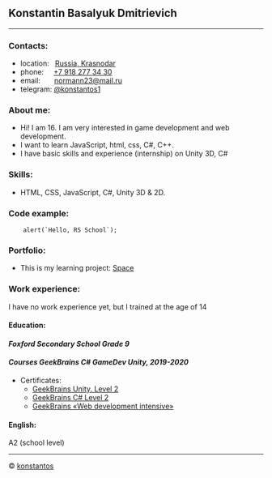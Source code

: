 ## Konstantin Basalyuk Dmitrievich
---

### Contacts:

- location: &nbsp;&nbsp;[Russia, Krasnodar](https://goo.gl/maps/LmrT5SDqd79UHidG6 'Krasnodar, Russia')
- phone: &nbsp;&nbsp;&nbsp;&nbsp;<a href="tel:+79182773430" title="phone">+7 918 277 34 30</a>
- email: &nbsp;&nbsp;&nbsp;&nbsp;&nbsp;&nbsp;<a href="mailto:normann23@mail.ru" title="email">normann23@mail.ru</a>
- telegram: [@konstantos1](https://t.me/konstantos1 'Telegram/@konstantos1')

### About me:

-  Hi! I am 16. I am very interested in game development and web development.
- I want to learn JavaScript, html, css, C#, C++.
- I have basic skills and experience (internship) on Unity 3D, C#

### Skills:

- HTML, CSS, JavaScript, C#, Unity 3D & 2D.

### Code example:

```
    alert(`Hello, RS School`);
```

### Portfolio:

- This is my learning project: [Space](https://konstantos.ru/space/ 'Space')

### Work experience:

I have no work experience yet, but I trained at the age of 14

#### Education: 

#### _Foxford Secondary School Grade 9_
#### _Courses GeekBrains C# GameDev Unity, 2019-2020_

- Certificates:
  - [GeekBrains Unity. Level 2](https://gb.ru/certificates/659454.en 'Certificate GeekBrains Unity. Level 2')
  - [GeekBrains C# Level 2](https://gb.ru/certificates/663086.en 'Certificate GeekBrains C# Level 2')
  - [GeekBrains «Web development intensive»](https://gb.ru/certificates/855149.en 'Certificate GeekBrains «Web development intensive»')


#### English:

A2 (school level)

---
© [konstantos](https://github.com/konstantos)
